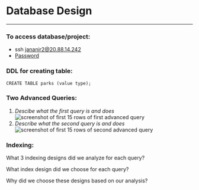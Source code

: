 
# Database Design
***

### To access database/project: 
* ssh jananir2@20.88.14.242
* [Password](https://www.youtube.com/watch?v=dQw4w9WgXcQ) 

### DDL for creating table: 
```
CREATE TABLE parks (value type);
```

### Two Advanced Queries: 
1. *Descibe what the first query is and does*
![screenshot of first 15 rows of first advanced query](/img/file_path)
2. *Describe what the second query is and does*
![screenshot of first 15 rows of second advanced query](/img/file_path)

### Indexing: 
What 3 indexing designs did we analyze for each query? 

What index design did we choose for each query? 

Why did we choose these designs based on our analysis? 
